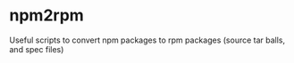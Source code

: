 # npm2rpm
Useful scripts to convert npm packages to rpm packages (source tar balls, and spec files)
